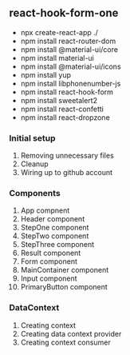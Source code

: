 ## react-hook-form-one

- npx create-react-app ./
- npm install react-router-dom
- npm install @material-ui/core
- npm install material-ui
- npm install @material-ui/icons
- npm install yup
- npm install libphonenumber-js
- npm install react-hook-form
- npm install sweetalert2
- npm install react-confetti
- npm install react-dropzone

### Initial setup

1. Removing unnecessary files
2. Cleanup
3. Wiring up to github account

### Components

1. App compnent
2. Header component
3. StepOne component
4. StepTwo component
5. StepThree component
6. Result component
7. Form component
8. MainContainer component
9. Input component
10. PrimaryButton component

### DataContext

1. Creating context
2. Creating data context provider
3. Creating context consumer
